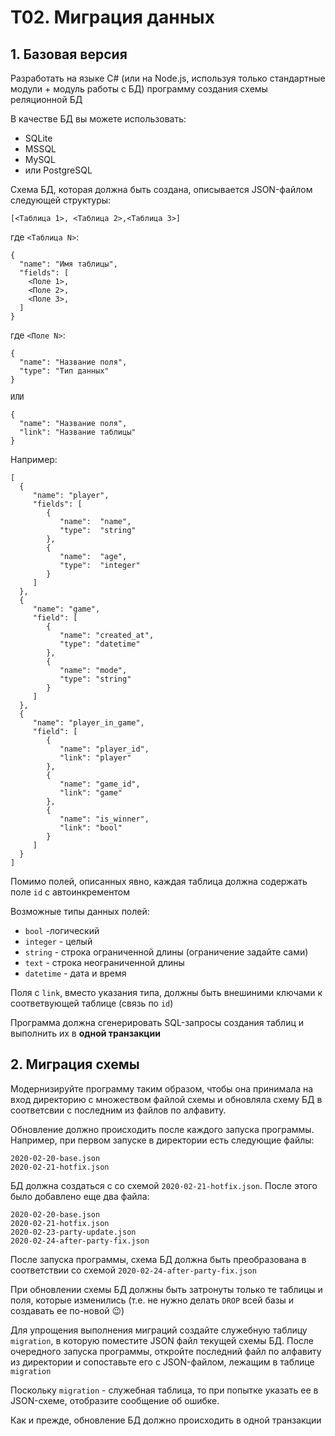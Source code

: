 # T02. Миграция данных
## 1.  Базовая версия
Разработать на языке C# (или на Node.js, используя только стандартные модули + модуль работы с БД) программу создания схемы реляционной БД

В качестве БД вы можете использовать:
- SQLite
- MSSQL
- MySQL
- или PostgreSQL

Схема БД, которая должна быть создана, описывается JSON-файлом следующей структуры:
```
[<Таблица 1>, <Таблица 2>,<Таблица 3>]
```
где `<Таблица N>`:

```
{
  "name": "Имя таблицы",
  "fields": [
    <Поле 1>,
    <Поле 2>,
    <Поле 3>,
  ]
}
```
где `<Поле N>`:
```
{
  "name": "Название поля",
  "type": "Тип данных"
}

ИЛИ

{
  "name": "Название поля",
  "link": "Название таблицы"
}
```
Например:

```
[
  { 
     "name": "player",
     "fields": [
        {
           "name":  "name",
           "type":  "string"
        },
        {
           "name":  "age",
           "type":  "integer"
        }      
     ]
  },
  {
     "name": "game",
     "field": [
        {
           "name": "created_at",
           "type": "datetime"
        },
        {
           "name": "mode",
           "type": "string"
        }
     ]
  },
  {
     "name": "player_in_game",
     "field": [
        {
           "name": "player_id",
           "link": "player"
        },
        {
           "name": "game_id",
           "link": "game"
        },
        {
           "name": "is_winner",
           "link": "bool"
        }
     ]
  }
]
```

Помимо полей, описанных явно, каждая таблица должна содержать поле `id` с автоинкрементом

Возможные типы данных полей:
- `bool` -логический
- `integer` - целый
- `string` - строка ограниченной длины (ограничение задайте сами)
- `text` - строка неограниченной длины
- `datetime` - дата и время

Поля с `link`, вместо указания типа, должны быть внешиними ключами к соответвующей таблице (связь по `id`)

Программа должна сгенерировать SQL-запросы создания таблиц и выполнить их в __одной транзакции__

## 2. Миграция схемы

Модернизируйте программу таким образом, чтобы она принимала на вход директорию с множеством файлой схемы и обновляла схему БД в соответсвии с последним из файлов по алфавиту. 

Обновление должно происходить после каждого запуска программы.  Например, при первом запуске в директории есть следующие файлы:
```
2020-02-20-base.json
2020-02-21-hotfix.json
```
БД должна создаться с со схемой `2020-02-21-hotfix.json`. После этого было добавлено еще два файла:
```
2020-02-20-base.json
2020-02-21-hotfix.json
2020-02-23-party-update.json
2020-02-24-after-party-fix.json
```
После запуска программы, схема БД должна быть преобразована в соответствии со схемой `2020-02-24-after-party-fix.json`

При обновлении схемы БД должны быть затронуты только те таблицы и поля, которые изменились (т.е. не нужно делать `DROP` всей базы и создавать ее по-новой 😉)

Для упрощения выполнения миграций создайте служебную таблицу `migration`, в которую поместите JSON файл текущей схемы БД. После очередного запуска программы, откройте последний файл по алфавиту из директории и сопоставьте его с JSON-файлом, лежащим в таблице `migration`

Поскольку `migration` - служебная таблица, то при попытке указать ее в JSON-схеме, отобразите сообщение об ошибке.

Как и прежде, обновление БД должно происходить в одной транзакции

